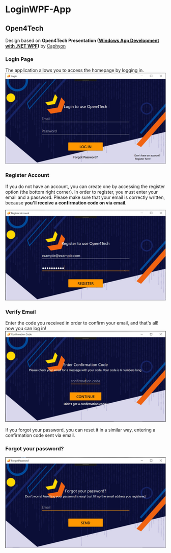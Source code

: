 # LoginWPF-App
## Open4Tech
Design based on **Open4Tech Presentation ([Windows App Development with .NET WPF](https://www.caphyon.ro/open4tech-2019-windows-app-development-with-dotnet-wpf.html))** by [Caphyon](https://www.caphyon.ro)

### Login Page
The application allows you to access the homepage by  logging in.
![alt text](Preview/LoginWindow.jpg)

### Register Account
If you do not have an account, you can create one by accessing the register option (the bottom right corner). In order to register, you must enter your email and a password. Please make sure that your email is correctly written, because **you'll receive a confirmation code on via email**.

![alt text](Preview/RegisterWindow.jpg)

### Verify Email
Enter the code you received in order to confirm your email, and that's all! now you can log in!
![alt text](Preview/VerifyCodeWindow.jpg)

 If you forgot your password, you can reset it in a similar way, entering a confirmation code sent via email.
### Forgot your password?
![alt text](Preview/ForgotPasswordWindow.jpg)

